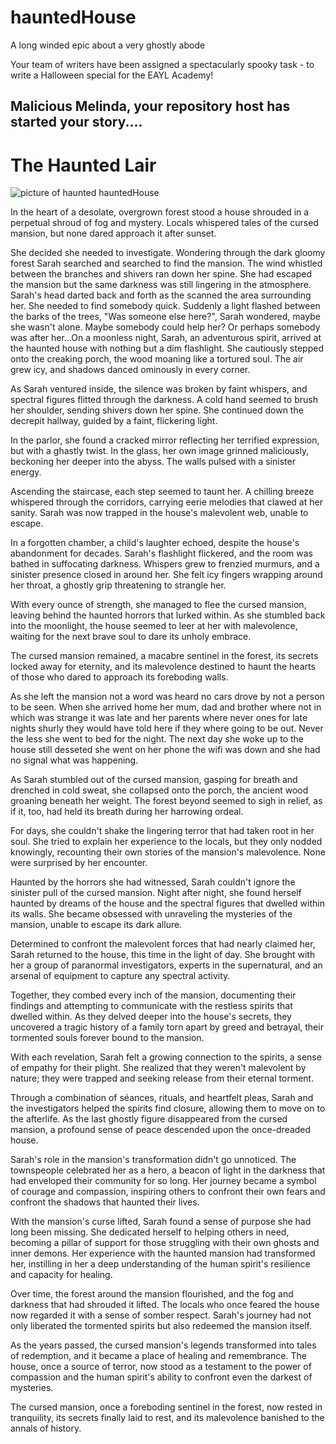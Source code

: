 # hauntedHouse
A long winded epic about a very ghostly abode

Your team of writers have been assigned a spectacularly spooky task - to write a Halloween special for the EAYL Academy!


<h2>Malicious Melinda, your repository host has started your story....</h2>
<h1>The Haunted Lair </h1>

![picture of haunted hauntedHouse](https://www.junkhunters.co.uk/wp-content/uploads/2014/01/haunted-house.jpg)

In the heart of a desolate, overgrown forest stood a house shrouded in a perpetual shroud of fog and mystery. Locals whispered tales of the cursed mansion, but none dared approach it after sunset.

She decided she needed to investigate. Wondering through the dark gloomy forest Sarah searched and searched to find the mansion.  The wind whistled between the branches and shivers ran down her spine. She had escaped the mansion but the same darkness was still lingering in the atmosphere. Sarah's head darted back and forth as the scanned the area surrounding her. She needed to find somebody quick. Suddenly a light flashed between the barks of the trees, "Was someone else here?", Sarah wondered, maybe she wasn't alone. Maybe somebody could help her? Or perhaps somebody was after her...On a moonless night, Sarah, an adventurous spirit, arrived at the haunted house with nothing but a dim flashlight. She cautiously stepped onto the creaking porch, the wood moaning like a tortured soul. The air grew icy, and shadows danced ominously in every corner.

As Sarah ventured inside, the silence was broken by faint whispers, and spectral figures flitted through the darkness. A cold hand seemed to brush her shoulder, sending shivers down her spine. She continued down the decrepit hallway, guided by a faint, flickering light.

In the parlor, she found a cracked mirror reflecting her terrified expression, but with a ghastly twist. In the glass, her own image grinned maliciously, beckoning her deeper into the abyss. The walls pulsed with a sinister energy.

Ascending the staircase, each step seemed to taunt her. A chilling breeze whispered through the corridors, carrying eerie melodies that clawed at her sanity. Sarah was now trapped in the house's malevolent web, unable to escape.

In a forgotten chamber, a child's laughter echoed, despite the house's abandonment for decades. Sarah's flashlight flickered, and the room was bathed in suffocating darkness. Whispers grew to frenzied murmurs, and a sinister presence closed in around her. She felt icy fingers wrapping around her throat, a ghostly grip threatening to strangle her.

With every ounce of strength, she managed to flee the cursed mansion, leaving behind the haunted horrors that lurked within. As she stumbled back into the moonlight, the house seemed to leer at her with malevolence, waiting for the next brave soul to dare its unholy embrace.

The cursed mansion remained, a macabre sentinel in the forest, its secrets locked away for eternity, and its malevolence destined to haunt the hearts of those who dared to approach its foreboding walls.

As she left the mansion not a word was heard no cars drove by not a person to be seen. When she arrived home her mum, dad and brother where not in which was strange it was late and her parents where never ones for late nights shurly they would have told here if they where going to be out. Never the less she went to bed for the night. The next day she woke up to the house still desseted she went on her phone the wifi was down and she had no signal what was happening.


As Sarah stumbled out of the cursed mansion, gasping for breath and drenched in cold sweat, she collapsed onto the porch, the ancient wood groaning beneath her weight. The forest beyond seemed to sigh in relief, as if it, too, had held its breath during her harrowing ordeal.

For days, she couldn't shake the lingering terror that had taken root in her soul. She tried to explain her experience to the locals, but they only nodded knowingly, recounting their own stories of the mansion's malevolence. None were surprised by her encounter.

Haunted by the horrors she had witnessed, Sarah couldn't ignore the sinister pull of the cursed mansion. Night after night, she found herself haunted by dreams of the house and the spectral figures that dwelled within its walls. She became obsessed with unraveling the mysteries of the mansion, unable to escape its dark allure.

Determined to confront the malevolent forces that had nearly claimed her, Sarah returned to the house, this time in the light of day. She brought with her a group of paranormal investigators, experts in the supernatural, and an arsenal of equipment to capture any spectral activity.

Together, they combed every inch of the mansion, documenting their findings and attempting to communicate with the restless spirits that dwelled within. As they delved deeper into the house's secrets, they uncovered a tragic history of a family torn apart by greed and betrayal, their tormented souls forever bound to the mansion.

With each revelation, Sarah felt a growing connection to the spirits, a sense of empathy for their plight. She realized that they weren't malevolent by nature; they were trapped and seeking release from their eternal torment.

Through a combination of séances, rituals, and heartfelt pleas, Sarah and the investigators helped the spirits find closure, allowing them to move on to the afterlife. As the last ghostly figure disappeared from the cursed mansion, a profound sense of peace descended upon the once-dreaded house.

Sarah's role in the mansion's transformation didn't go unnoticed. The townspeople celebrated her as a hero, a beacon of light in the darkness that had enveloped their community for so long. Her journey became a symbol of courage and compassion, inspiring others to confront their own fears and confront the shadows that haunted their lives.

With the mansion's curse lifted, Sarah found a sense of purpose she had long been missing. She dedicated herself to helping others in need, becoming a pillar of support for those struggling with their own ghosts and inner demons. Her experience with the haunted mansion had transformed her, instilling in her a deep understanding of the human spirit's resilience and capacity for healing.

Over time, the forest around the mansion flourished, and the fog and darkness that had shrouded it lifted. The locals who once feared the house now regarded it with a sense of somber respect. Sarah's journey had not only liberated the tormented spirits but also redeemed the mansion itself.

As the years passed, the cursed mansion's legends transformed into tales of redemption, and it became a place of healing and remembrance. The house, once a source of terror, now stood as a testament to the power of compassion and the human spirit's ability to confront even the darkest of mysteries.

The cursed mansion, once a foreboding sentinel in the forest, now rested in tranquility, its secrets finally laid to rest, and its malevolence banished to the annals of history.
